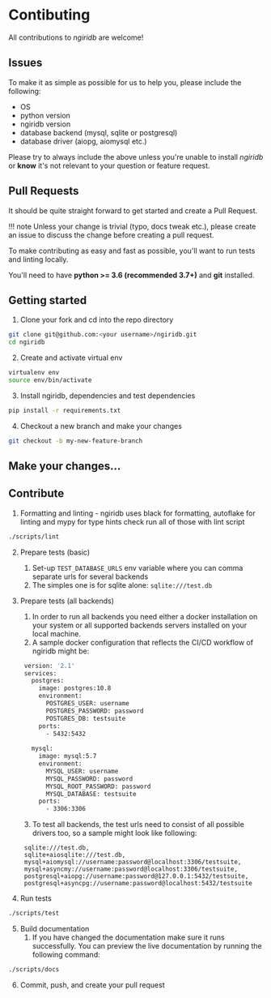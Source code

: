 # Contibuting

All contributions to *ngiridb* are welcome!

## Issues

To make it as simple as possible for us to help you, please include the following:

* OS 
* python version
* ngiridb version
* database backend (mysql, sqlite or postgresql)
* database driver (aiopg, aiomysql etc.)

Please try to always include the above unless you're unable to install *ngiridb* or **know** it's not relevant
to your question or feature request.

## Pull Requests

It should be quite straight forward to get started and create a Pull Request.

!!! note
    Unless your change is trivial (typo, docs tweak etc.), please create an issue to discuss the change before
    creating a pull request.

To make contributing as easy and fast as possible, you'll want to run tests and linting locally. 

You'll need to have **python >= 3.6 (recommended 3.7+)** and **git** installed.

## Getting started

1. Clone your fork and cd into the repo directory
```bash
git clone git@github.com:<your username>/ngiridb.git
cd ngiridb
```

2. Create and activate virtual env
```bash
virtualenv env
source env/bin/activate
```

3. Install ngiridb, dependencies and test dependencies
```bash
pip install -r requirements.txt
```

4. Checkout a new branch and make your changes
```bash
git checkout -b my-new-feature-branch
```

## Make your changes...

## Contribute

1. Formatting and linting - ngiridb uses black for formatting, autoflake for linting and mypy for type hints check
run all of those with lint script
```bash
./scripts/lint
```

2. Prepare tests (basic)
   1. Set-up `TEST_DATABASE_URLS` env variable where you can comma separate urls for several backends
   2. The simples one is for sqlite alone: `sqlite:///test.db`

3. Prepare tests (all backends)
   1. In order to run all backends you need either a docker installation on your system or all supported backends servers installed on your local machine.
   2. A sample docker configuration that reflects the CI/CD workflow of ngiridb might be:
   
   ```dockerfile
    version: '2.1'
    services:
      postgres:
        image: postgres:10.8
        environment:
          POSTGRES_USER: username
          POSTGRES_PASSWORD: password
          POSTGRES_DB: testsuite
        ports:
          - 5432:5432
    
      mysql:
        image: mysql:5.7
        environment:
          MYSQL_USER: username
          MYSQL_PASSWORD: password
          MYSQL_ROOT_PASSWORD: password
          MYSQL_DATABASE: testsuite
        ports:
          - 3306:3306
   ```
   3. To test all backends, the test urls need to consist of all possible drivers too, so a sample might look like following:
   ```text
    sqlite:///test.db,
    sqlite+aiosqlite:///test.db,
    mysql+aiomysql://username:password@localhost:3306/testsuite,
    mysql+asyncmy://username:password@localhost:3306/testsuite,
    postgresql+aiopg://username:password@127.0.0.1:5432/testsuite,
    postgresql+asyncpg://username:password@localhost:5432/testsuite
   ```

4. Run tests
```bash
./scripts/test
```

5. Build documentation
   1. If you have changed the documentation make sure it runs successfully. 
   You can preview the live documentation by running the following command:
```bash
./scripts/docs
```

6. Commit, push, and create your pull request
